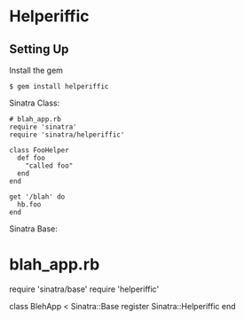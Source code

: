 Helperiffic
===========

Setting Up
----------

Install the gem

    $ gem install helperiffic
    
Sinatra Class:

    # blah_app.rb
    require 'sinatra'
    require 'sinatra/helperiffic'
    
    class FooHelper
      def foo
        "called foo"
      end
    end
    
    get '/blah' do
      hb.foo
    end
    
Sinatra Base:

  # blah_app.rb
  require 'sinatra/base'
  require 'helperiffic'
  
  class BlehApp < Sinatra::Base
    register Sinatra::Helperiffic
  end